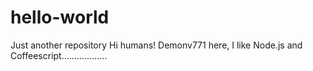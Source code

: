 # hello-world 
Just another  repository
Hi humans!
Demonv771 here, I like Node.js and Coffeescript..................
